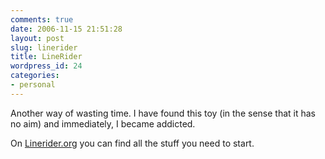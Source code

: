 ```yaml
---
comments: true
date: 2006-11-15 21:51:28
layout: post
slug: linerider
title: LineRider
wordpress_id: 24
categories:
- personal
---
```


Another way of wasting time. 
I have found this toy (in the sense that it has no aim)  and immediately, I became addicted.

On [Linerider.org](http://www.linerider.org) you can find all the stuff you need to start.
  


